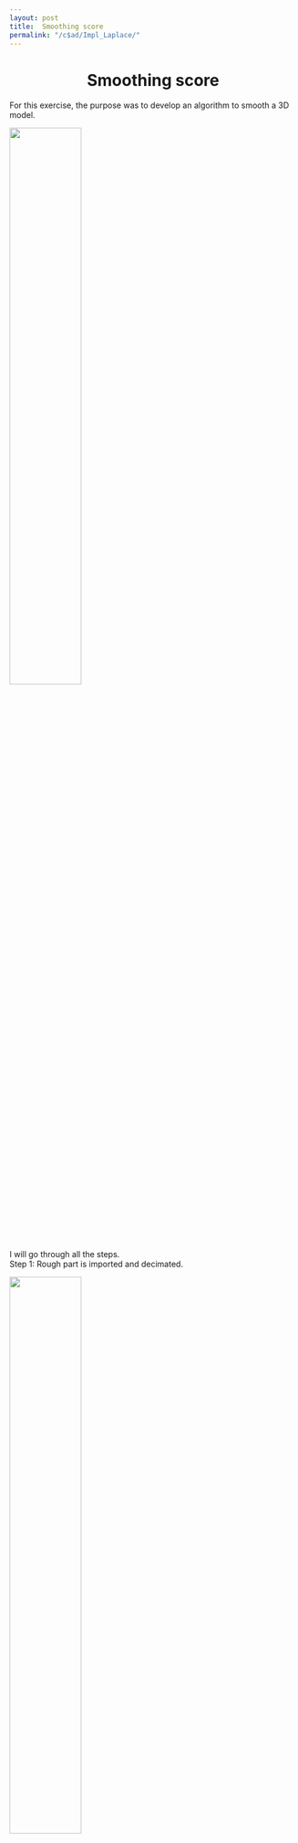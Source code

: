 ```yaml
---
layout: post
title:  Smoothing score
permalink: "/c$ad/Impl_Laplace/"
---
```


  <div class="w3-row">
      <h1 style="text-align:center">Smoothing score</h1>
        <p class = "justify">
        For this exercise, the purpose was to develop an algorithm to smooth a 3D model.
        </p>
        <div class="w3-main w3-center">
            <img src="/portfolio/assets/img/Smooth_1.png" width="50%" height="50%">
        </div>
        <p class = "justify">
        I will go through all the steps.  
        <br>
        Step 1: Rough part is imported and decimated.
        </p>
        <div class="w3-main w3-center">
            <img src="/portfolio/assets/img/smooth_2.png" width="50%" height="50%">
        </div>
        <p class = "justify">
        A bounding box is created around the part and it is filled with a point grid. The points outside the part are given a value of 0. While the points inside the part are given a value of 1. The 3D contour is taken using the marching cube algorithm with threshold 0.5. 
        </p>
        <div class="w3-main w3-center">
            <img src="/portfolio/assets/img/smooth_3.png" width="30%" height="30%">
        </div>
        <p class = "justify">
        This is the contour of a 3d array of values. Now we can apply iteration of Laplacian smoothing, to find smoothen the part by fixing the values at the boundaries of the 3D grid of points. <br>
        Here is a link to more info about <a class = "ex1 ex3" href="https://en.wikipedia.org/wiki/Laplacian_smoothing" target="_blank">Laplacian smoothing </a>, I have used this algorithm a lot in my research internship in 2015. <br>
        The problem with using Laplacian smoothing, especially when we restrict the boundaries is that it causes shrinking, when there is a lot of iterations. To prevent that we multiply the marching cube threshold by  a factor that is a function of the amount of  smoothing iterations. 
        </p>
        <div class="w3-main w3-center">
            <img src="/portfolio/assets/img/smooth_4.png" width="40%" height="40%">
        </div>
        <p class = "justify">
        The result is also a mesh, but a smoother one. We can juxtapose the original mesh and the transformed one. 
        </p>
        <div class="w3-main w3-center">
            <img src="/portfolio/assets/img/smooth_5.png" width="40%" height="40%">
        </div>
        <p class = "justify"> 
        Now comes the time to adequately quantify the smoothness between the initial and final part.<br>
        To do so, for every single triangle t we take its normal, and we measure the angle it does with the normal of all the adjacent triangles. We take the average of those angles and the color of the triangle t is dictated  by  that average.    
        </p>
        <div class="w3-main w3-center">
            <img src="/portfolio/assets/img/smooth_6.png" width="40%" height="40%">
        </div>
        <p class = "justify"> 
        A histogram can be build in order to highlight the distribution of those averages. 
        The first picture is the histogram for the initial model and the second picture shows the histogram for the final model. 
        </p>
        <div class="w3-main w3-center">
            <img src="/portfolio/assets/img/smooth_7.png" width="40%" height="40%">
            <img src="/portfolio/assets/img/smooth_8.png" width="40%" height="40%">
        </div>
</div>




